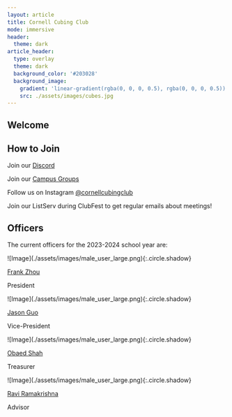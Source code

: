 ```yaml
---
layout: article
title: Cornell Cubing Club
mode: immersive
header:
  theme: dark
article_header:
  type: overlay
  theme: dark
  background_color: '#203028'
  background_image:
    gradient: 'linear-gradient(rgba(0, 0, 0, 0.5), rgba(0, 0, 0, 0.5))'
    src: ./assets/images/cubes.jpg
---
```


## Welcome

## How to Join

Join our [Discord](https://discord.gg/VyXbMqXg8f) 

Join our [Campus Groups](https://cornell.campusgroups.com/rubiksclub/home/)

Follow us on Instagram [@cornellcubingclub](https://www.instagram.com/cornellcubingclub/?igshid=MzRlODBiNWFlZA%3D%3D)

Join our ListServ during ClubFest to get regular emails about meetings!

## Officers

The current officers for the 2023-2024 school year are:

<div class="grid-container">
<div class="Officer 1">
![Image](./assets/images/male_user_large.png){:.circle.shadow}

[Frank Zhou](mailto:fcz5@cornell.edu)

President
</div>
<div class="Officer 2">
![Image](./assets/images/male_user_large.png){:.circle.shadow}

[Jason Guo](mailto:sg763@cornell.edu)

Vice-President
</div>

<div class="Officer 3">
![Image](./assets/images/male_user_large.png){:.circle.shadow}

[Obaed Shah](mailto:os88@cornell.edu)

Treasurer
</div>
<div class="Officer 4">
![Image](./assets/images/male_user_large.png){:.circle.shadow}

[Ravi Ramakrishna](mailto:ravi@math.cornell.edu)

Advisor
</div>
</div>









